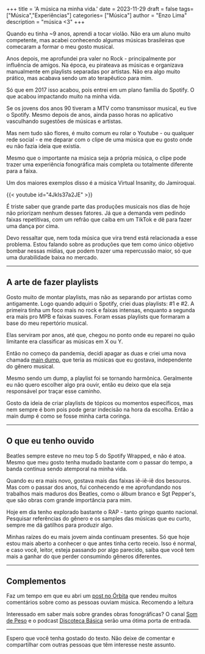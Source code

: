 +++
title = 'A música na minha vida.'
date = 2023-11-29
draft = false
tags= ["Música","Experiências"]
categories= ["Música"]
author = "Enzo Lima"
description = "música <3"
+++

Quando eu tinha ~9 anos, aprendi a tocar violão. Não era um aluno muito competente, mas acabei conhecendo algumas músicas brasileiras que comecaram a formar o meu gosto musical.

Anos depois, me aprofundei pra valer no Rock - principalmente por influência de amigos. Na época, eu pirateava as músicas e organizava manualmente em playlists separadas por artistas. Não era algo muito prático, mas acabava sendo um ato terapêutico para mim.

Só que em 2017 isso acabou, pois entrei em um plano família do Spotify. O que acabou impactando muito na minha vida.

Se os jovens dos anos 90 tiveram a MTV como transmissor musical, eu tive o Spotify. Mesmo depois de anos, ainda passo horas no aplicativo vasculhando sugestões de músicas e artistas.

Mas nem tudo são flores, é muito comum eu rolar o Youtube - ou qualquer rede social - e me deparar com o clipe de uma música que eu gosto onde eu não fazia ideia que existia.

Mesmo que o importante na música seja a própria música, o clipe pode trazer uma experiência fonográfica mais completa ou totalmente diferente para a faixa.

Um dos maiores exemplos disso é a música Virtual Insanity, do Jamiroquai.

{{< youtube id="4JkIs37a2JE" >}}

É triste saber que grande parte das produções musicais nos dias de hoje não priorizam nenhum desses fatores. Já que a demanda vem pedindo faixas repetitivas, com um refrão que caiba em um TikTok e dê para fazer uma dança por cima.

Devo ressaltar que, nem toda música que vira trend está relacionada a esse problema. Estou falando sobre as produções que tem como único objetivo bombar nessas mídias, que podem trazer uma repercussão maior, só que uma durabilidade baixa no mercado.

---

## A arte de fazer playlists

Gosto muito de montar playlists, mas não as separando por artistas como antigamente. Logo quando adquiri o Spotify, criei duas playlists: #1 e #2. A primeira tinha um foco mais no rock e faixas intensas, enquanto a segunda era mais pro MPB e faixas suaves. Foram essas playlists que formaram a base do meu repertório musical.

Elas serviram por anos, até que, chegou no ponto onde eu reparei no quão limitante era classificar as músicas em X ou Y. 

Então no começo da pandemia, decidi apagar as duas e criei uma nova chamada [main dump](https://open.spotify.com/playlist/0fEuET4pWwgZWANYPesezJ?si=20241c9aab85415a), que teria as músicas que eu gostava, independente do gênero musical.

Mesmo sendo um dump, a playlist foi se tornando harmônica. Geralmente eu não quero escolher algo pra ouvir, então eu deixo que ela seja responsável por traçar esse caminho.

Gosto da ideia de criar playlists de tópicos ou momentos específicos, mas nem sempre é bom pois pode gerar indecisão na hora da escolha. Então a main dump é como se fosse minha carta coringa.

---

## O que eu tenho ouvido

Beatles sempre esteve no meu top 5 do Spotify Wrapped, e não é atoa. Mesmo que meu gosto tenha mudado bastante com o passar do tempo, a banda continua sendo atemporal na minha vida.

Quando eu era mais novo, gostava mais das faixas iê-iê-iê dos besouros. Mas com o passar dos anos, fui conhecendo e me aprofundando nos trabalhos mais maduros dos Beatles, como o álbum branco e Sgt Pepper's, que são obras com grande importância para mim.

Hoje em dia tenho explorado bastante o RAP - tanto gringo quanto nacional. Pesquisar referências do gênero e os samples das músicas que eu curto, sempre me dá gatilhos para produzir algo.

Minhas raízes do eu mais jovem ainda continuam presentes. Só que hoje estou mais aberto a conhecer o que antes tinha certo receio. Isso é normal, e caso você, leitor, esteja passando por algo parecido, saiba que você tem mais a ganhar do que perder consumindo gêneros diferentes.

---

## Complementos

Faz um tempo em que eu abri um [post no Órbita](https://manualdousuario.net/orbita-post/como-voce-escuta-musica/) que rendeu muitos comentários sobre como as pessoas ouviam música. Recomendo a leitura

Interessado em saber mais sobre grandes obras fonográficas? O canal [Som de Peso](https://www.youtube.com/@SomdePeso) e o podcast [Discoteca Básica](https://podcastdiscotecabasica.com/) serão uma ótima porta de entrada.

---

Espero que você tenha gostado do texto. Não deixe de comentar e compartilhar com outras pessoas que têm interesse neste assunto.
